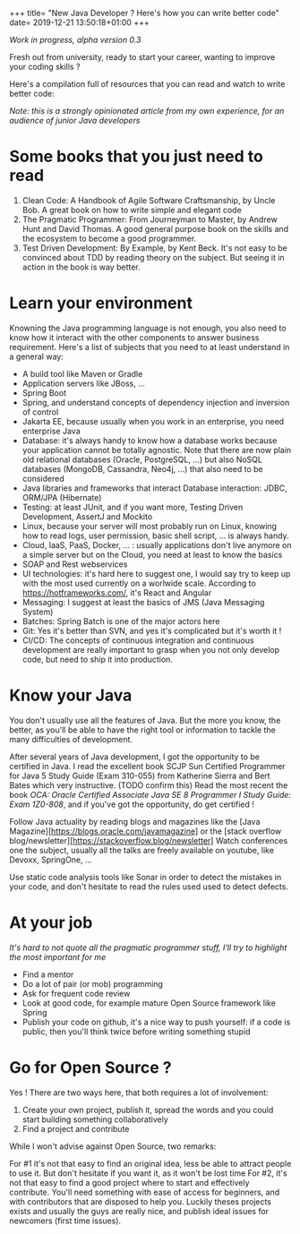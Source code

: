 +++
title=  "New Java Developer ? Here's how you can write better code"
date=  2019-12-21 13:50:18+01:00
+++

_Work in progress, alpha version 0.3_

Fresh out from university, ready to start your career, wanting to improve your coding skills ? 

Here's a compilation full of resources that you can read and watch to write better code:

_Note: this is a strongly opinionated article from my own experience, for an audience of junior Java developers_

# Some books that you just need to read

1. Clean Code: A Handbook of Agile Software Craftsmanship, by Uncle Bob. A great book on how to write simple and elegant code
2. The Pragmatic Programmer: From Journeyman to Master, by Andrew Hunt and David Thomas. A good general purpose book on the skills and 
the ecosystem to become a good programmer.  
3. Test Driven Development: By Example, by Kent Beck. It's not easy to be convinced about TDD by reading theory on the subject. But seeing it 
in action in the book is way better.

# Learn your environment
 Knowning the Java programming language is not enough, you also need to know how it interact with the other components to 
 answer business requirement. Here's a list of subjects that you need to at least understand in a general way:
 
 * A build tool like Maven or Gradle
 * Application servers like JBoss, ...
 * Spring Boot 
 * Spring, and understand concepts of dependency injection and inversion of control
 * Jakarta EE, because usually when you work in an enterprise, you need enterprise Java
 * Database: it's always handy to know how a database works because your application cannot be totally agnostic. Note that there
 are now plain old relational databases (Oracle, PostgreSQL, ...) but also NoSQL databases (MongoDB, Cassandra, Neo4j, ...)
  that also need to be considered 
 * Java libraries and frameworks that interact Database interaction: JDBC, ORM/JPA (Hibernate)
 * Testing: at least JUnit, and if you want more, Testing Driven Development, AssertJ and Mockito 
 * Linux, because your server will most probably run on Linux, knowing how to read logs, user permission, basic shell script, ... 
 is always handy.
 * Cloud, IaaS, PaaS, Docker, ... : usually applications don't live anymore on a simple server but on the Cloud, you need
 at least to know the basics
 * SOAP and Rest webservices 
 * UI technologies: it's hard here to suggest one, I would say try to keep up with the most used currently on a worlwide scale. 
 According to https://hotframeworks.com/, it's React and Angular
 * Messaging: I suggest at least the basics of JMS (Java Messaging System) 
 * Batches: Spring Batch is one of the major actors here
 * Git: Yes it's better than SVN, and yes it's complicated but it's worth it !
 * CI/CD: The concepts of continuous integration and continuous development are really important to grasp when you not only develop code, 
 but need to ship it into production.
 
# Know your Java
 
You don't usually use all the features of Java. But the more you know, the better, as you'll be able to have the right tool
 or information to tackle the many difficulties of development.
 
After several years of Java development, I got the opportunity to be certified in Java. I read the excellent book 
SCJP Sun Certified Programmer for Java 5 Study Guide (Exam 310-055) from Katherine Sierra and Bert Bates which very instructive.
(TODO confirm this) Read the most recent the book _OCA: Oracle Certified Associate Java SE 8 Programmer I Study Guide: 
Exam 1Z0-808_, and if you've got the opportunity, do get certified !
 
Follow Java actuality by reading blogs and magazines like the [Java Magazine][https://blogs.oracle.com/javamagazine] or
the [stack overflow blog/newsletter][https://stackoverflow.blog/newsletter]
Watch conferences one the subject, usually all the talks are freely available on youtube, like Devoxx, SpringOne, ...

Use static code analysis tools like Sonar in order to detect the mistakes in your code, and don't hesitate to read the rules used used to detect defects.
 
# At your job
_It's hard to not quote all the pragmatic programmer stuff, I'll try to highlight the most important for me_

* Find a mentor
* Do a lot of pair (or mob) programming
* Ask for frequent code review
* Look at good code, for example mature Open Source framework like Spring 
* Publish your code on github, it's a nice way to push yourself: if a code is public, then you'll think twice before writing
something stupid

# Go for Open Source ?
Yes ! There are two ways here, that both requires a lot of involvement:

1. Create your own project, publish it, spread the words and you could start building something collaboratively
1. Find a project and contribute

While I won't advise against Open Source, two remarks: 

For #1 it's not that easy to find an original idea, less be able to attract people to use it. But don't hesitate if you 
want it, as it won't be lost time
For #2, it's not that easy to find a good project where to start and effectively contribute. You'll need something 
with ease of access for beginners, and with contributors that are disposed to help you. Luckily theses projects exists and 
usually the guys are really nice, and publish ideal issues for newcomers (first time issues).

